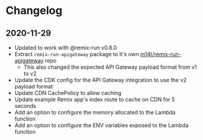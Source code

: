 # Changelog

## 2020-11-29

- Updated to work with @remix-run v0.8.0
- Extract `remix-run-apigateway` package to it's own [m14t/remix-run-apigateway](https://github.com/m14t/remix-run-apigateway) repo
  - This also changed the expected API Gateway payload format from v1 to v2
- Update the CDK config for the API Gateway integration to use the v2 payload format
- Update CDN CachePolicy to allow caching
- Update example Remix app's index route to cache on CDN for 5 seconds
- Add an option to configure the memory allocated to the Lambda function
- Add an option to configure the ENV variables exposed to the Lambda function

